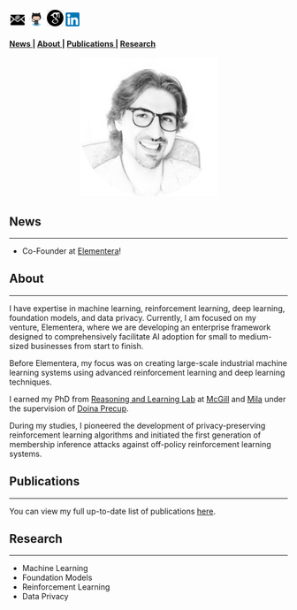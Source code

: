 <p><a href="mailto:mgomrokma@gmail.com"><img src="images/social/email_bw.png" width="30" /></a>   
<a href="https://github.com/maziarg"><img src="images/social/github_cat.png" width="30" /></a>   
<a href="https://scholar.google.com/citations?user=bVazxq8AAAAJ&hl=en&oi=ao"><img src="images/social/gscholar.png" width="30" /></a>   
<a href="https://www.linkedin.com/in/maziar-gomrokchi-ba1418224/"><img src="images/social/linkedin.png" width="25" /></a></p>

#### <a href = "#News"> News </a>  | <a href = "#About"> About </a> | <a href = "#Projects"> Publications </a> | <a href = "#Research"> Research </a> 
 
<p align="center">
  <img src="images/Maziar-c.png" width="250"/>


<h2 id="News">News</h2> 
<hr>
<ul>
<li> Co-Founder at <a href="https://elementera.com//">Elementera</a>!</li>
</ul>
 

<h2 id="About">About</h2> 
<hr>
I have expertise in machine learning, reinforcement learning, deep learning, foundation models, and data privacy. Currently, I am focused on my venture, Elementera, where we are developing an enterprise framework designed to comprehensively facilitate AI adoption for small to medium-sized businesses from start to finish.

Before Elementera, my focus was on creating large-scale industrial machine learning systems using advanced reinforcement learning and deep learning techniques.

I earned my PhD from <a href="https://rl.cs.mcgill.ca//">Reasoning and Learning Lab</a> at <a href="https://www.mcgill.ca//">McGill</a> and <a href="https://mila.quebec/en/">Mila</a> under the supervision of <a href="http://rl.cs.mcgill.ca/people/doina-precup/">Doina Precup</a>.

During my studies, I pioneered the development of privacy-preserving reinforcement learning algorithms and initiated the first generation of membership inference attacks against off-policy reinforcement learning systems.
  
<h2 id="Projects">Publications</h2>
<hr>
 You can view my full up-to-date list of publications <a href="https://scholar.google.com/citations?user=bVazxq8AAAAJ&hl=en&oi=ao">here</a>. 

<h2 id="Research">Research</h2> 
<hr>
<ul>
<li>Machine Learning </li>
<li>Foundation Models </li>
<li>Reinforcement Learning</li>
<li>Data Privacy </li>
</ul>
